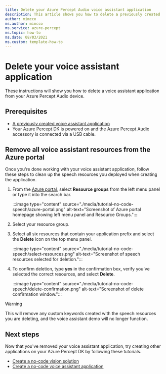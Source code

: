 ```yaml
---
title: Delete your Azure Percept Audio voice assistant application
description: This article shows you how to delete a previously created voice assistant application.
author: mimcco
ms.author: mimcco
ms.service: azure-percept
ms.topic: how-to 
ms.date: 08/03/2021
ms.custom: template-how-to
---
```


# Delete your voice assistant application

These instructions will show you how to delete a voice assistant application from your Azure Percept Audio device.

## Prerequisites

- [A previously created voice assistant application](./tutorial-no-code-speech.md)
- Your Azure Percept DK is powered on and the Azure Percept Audio accessory is connected via a USB cable.

## Remove all voice assistant resources from the Azure portal

Once you're done working with your voice assistant application, follow these steps to clean up the speech resources you deployed when creating the application.

1. From the [Azure portal](https://portal.azure.com), select **Resource groups** from the left menu panel or type it into the search bar.

    :::image type="content" source="./media/tutorial-no-code-speech/azure-portal.png" alt-text="Screenshot of Azure portal homepage showing left menu panel and Resource Groups.":::

1. Select your resource group.

1. Select all six resources that contain your application prefix and select the **Delete** icon on the top menu panel.

    :::image type="content" source="./media/tutorial-no-code-speech/select-resources.png" alt-text="Screenshot of speech resources selected for deletion.":::

1. To confirm deletion, type **yes** in the confirmation box, verify you've selected the correct resources, and select **Delete**.

    :::image type="content" source="./media/tutorial-no-code-speech/delete-confirmation.png" alt-text="Screenshot of delete confirmation window.":::

> [!WARNING]
> This will remove any custom keywords created with the speech resources you are deleting, and the voice assistant demo will no longer function.


## Next steps
Now that you've removed your voice assistant application, try creating other applications on your Azure Percept DK by following these tutorials.
- [Create a no-code vision solution](./tutorial-nocode-vision.md)
- [Create a no-code voice assistant application](./tutorial-no-code-speech.md)


